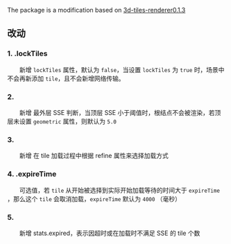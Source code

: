 The package is a modification based on [3d-tiles-renderer0.1.3](https://github.com/NASA-AMMOS/3DTilesRendererJS)

## 改动

### 1. .lockTiles

&emsp;&emsp;新增 `lockTiles` 属性，默认为 `false`，当设置 `lockTiles` 为 `true` 时，场景中不会再新添加 `tile`，且不会新增网络传输。

### 2.

&emsp;&emsp;新增 最外层 SSE 判断，当顶层 SSE 小于阈值时，根结点不会被渲染，若顶层未设置 `geometric` 属性，则默认为 `5.0`

### 3. 
&emsp;&emsp;新增 在 tile 加载过程中根据 refine 属性来选择加载方式

### 4. .expireTime
&emsp;&emsp;可选值，若 `tile` 从开始被选择到实际开始加载等待的时间大于 `expireTime` ，那么这个 `tile` 会取消加载，`expireTime` 默认为 `4000` （毫秒）

### 5.
&emsp;&emsp;新增 stats.expired，表示因超时或在加载时不满足 SSE 的 tile 个数

